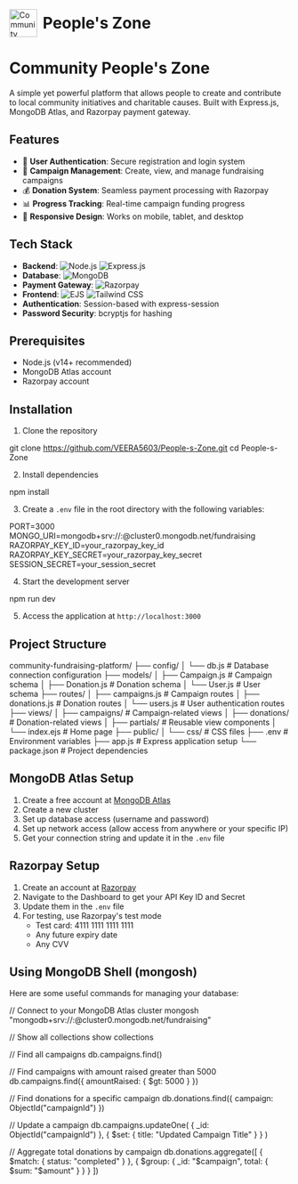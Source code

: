 <div style="display: flex; align-items: center;">
  <img src="https://imgs.search.brave.com/75vJiNPqD8euxEnFX-DrHTjyAcJB1GRNkVvvNhVHDj8/rs:fit:500:0:0:0/g:ce/aHR0cHM6Ly9jZG4u/dmVjdG9yc3RvY2su/Y29tL2kvNTAwcC8w/MC82NC9kb25hdGlv/bi1jYXJkYm9hcmQt/Ym94ZXMtd2l0aC1j/bG90aGVzLWZvb2Qt/d2Vhci12ZWN0b3It/Mzk4NTAwNjQuanBn" alt="Community Fundraising Platform" width="50" style="margin-right: 10px;">
  <h1 style="margin: 0;">People's Zone</h1>
</div>

# Community People's Zone

A simple yet powerful platform that allows people to create and contribute to local community initiatives and charitable causes. Built with Express.js, MongoDB Atlas, and Razorpay payment gateway.

## Features

- 👤 **User Authentication**: Secure registration and login system
- 📝 **Campaign Management**: Create, view, and manage fundraising campaigns
- 💰 **Donation System**: Seamless payment processing with Razorpay
- 📊 **Progress Tracking**: Real-time campaign funding progress
- 📱 **Responsive Design**: Works on mobile, tablet, and desktop

## Tech Stack

- **Backend**: ![Node.js](https://img.shields.io/badge/Node.js-339933?style=for-the-badge&logo=nodedotjs&logoColor=white) ![Express.js](https://img.shields.io/badge/Express.js-000000?style=for-the-badge&logo=express&logoColor=white)
- **Database**: ![MongoDB](https://img.shields.io/badge/MongoDB-47A248?style=for-the-badge&logo=mongodb&logoColor=white)
- **Payment Gateway**: ![Razorpay](https://img.shields.io/badge/Razorpay-02042B?style=for-the-badge&logo=razorpay&logoColor=white)
- **Frontend**: ![EJS](https://img.shields.io/badge/EJS-8A2BE2?style=for-the-badge&logoColor=white) ![Tailwind CSS](https://img.shields.io/badge/Tailwind_CSS-38B2AC?style=for-the-badge&logo=tailwind-css&logoColor=white)
- **Authentication**: Session-based with express-session
- **Password Security**: bcryptjs for hashing

## Prerequisites

- Node.js (v14+ recommended)
- MongoDB Atlas account
- Razorpay account

## Installation

1. Clone the repository

git clone https://github.com/VEERA5603/People-s-Zone.git
cd People-s-Zone


2. Install dependencies

npm install


3. Create a `.env` file in the root directory with the following variables:

PORT=3000
MONGO_URI=mongodb+srv://<username>:<password>@cluster0.mongodb.net/fundraising
RAZORPAY_KEY_ID=your_razorpay_key_id
RAZORPAY_KEY_SECRET=your_razorpay_key_secret
SESSION_SECRET=your_session_secret


4. Start the development server

npm run dev


5. Access the application at `http://localhost:3000`

## Project Structure


community-fundraising-platform/
├── config/
│   └── db.js             # Database connection configuration
├── models/
│   ├── Campaign.js       # Campaign schema
│   ├── Donation.js       # Donation schema
│   └── User.js           # User schema
├── routes/
│   ├── campaigns.js      # Campaign routes
│   ├── donations.js      # Donation routes
│   └── users.js          # User authentication routes
├── views/
│   ├── campaigns/        # Campaign-related views
│   ├── donations/        # Donation-related views
│   ├── partials/         # Reusable view components
│   └── index.ejs         # Home page
├── public/
│   └── css/              # CSS files
├── .env                  # Environment variables
├── app.js                # Express application setup
└── package.json          # Project dependencies


## MongoDB Atlas Setup

1. Create a free account at [MongoDB Atlas](https://www.mongodb.com/cloud/atlas)
2. Create a new cluster
3. Set up database access (username and password)
4. Set up network access (allow access from anywhere or your specific IP)
5. Get your connection string and update it in the `.env` file

## Razorpay Setup

1. Create an account at [Razorpay](https://razorpay.com/)
2. Navigate to the Dashboard to get your API Key ID and Secret
3. Update them in the `.env` file
4. For testing, use Razorpay's test mode
   - Test card: 4111 1111 1111 1111
   - Any future expiry date
   - Any CVV

## Using MongoDB Shell (mongosh)

Here are some useful commands for managing your database:


// Connect to your MongoDB Atlas cluster
mongosh "mongodb+srv://<username>:<password>@cluster0.mongodb.net/fundraising"

// Show all collections
show collections

// Find all campaigns
db.campaigns.find()

// Find campaigns with amount raised greater than 5000
db.campaigns.find({ amountRaised: { $gt: 5000 } })

// Find donations for a specific campaign
db.donations.find({ campaign: ObjectId("campaignId") })

// Update a campaign
db.campaigns.updateOne(
  { _id: ObjectId("campaignId") },
  { $set: { title: "Updated Campaign Title" } }
)

// Aggregate total donations by campaign
db.donations.aggregate([
  { $match: { status: "completed" } },
  { $group: { _id: "$campaign", total: { $sum: "$amount" } } }
])


